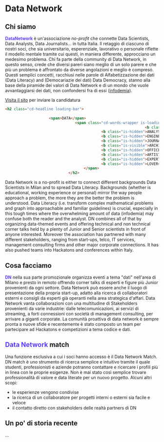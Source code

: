 # Data Network

## Chi siamo

**<span style="color:#5d3bff">DataNetwork</span>** è un'associazione _no-profit_ che connette Data Scientists, Data Analysts, Data Journalists... in tutta Italia. Il retaggio di ciascuno di nostri soci, che sia universitario, esperenziale, lavorativo o personale riflette il modello mentale tramite cui questi, in maniera differente, approcciano un medesimo problema. Chi fa parte della community di Data Network, in questo senso, crede che diversi pareri siano meglio di un solo parere e che più un problema è affrontato da diverse angolazioni e meglio è compreso.
Questi semplici concetti, racchiusi nelle parole di Alfabetizzazione dei dati (Data Literacy) and (Democariazie dei dati) Data Democracy, stanno alla base della piramide dei valori di Data Network e di un mondo che vuole avvantaggiarsi dei dati, non confondersi fra di essi ([infodemia](https://www.treccani.it/vocabolario/infodemia_%28Neologismi%29/)).


[Visita il sito](https://datanetwork.xyz/) per inviare la candidatura 




```html
<h2 class="cd-headline loading-bar">
                  
                    <span>DATA</span>
                                <span class="cd-words-wrapper is-loading">
                                                                <b class="is-hidden">SCIENTIST</b>
                                            <b class="is-hidden">ANALYST</b>
                                            <b class="is-hidden">ENGINEER</b>
                                            <b class="is-hidden">JOURNALIST</b>
                                            <b class="is-visible">ARCHITECT</b>
                                            <b class="is-hidden">OFFICER</b>
                                            <b class="is-hidden">ARTIST</b>
                                            <b class="is-hidden">EXPERT</b>
                                            <b class="is-hidden">LOVER</b>
                                    </span>
                             </h2>

```




Data Network is a no-profit  is either to connect different backgrounds Data Scientists in Milan and to spread Data Literacy.
Backgrounds (whether is educational, working experience or personal) mirror the way people approach a problem, the more they are the better the problem is understood.
Data Literacy (i.e. transform complex mathematical problems and graph into approachable and familiar guidelines) is crucial, especially in this tough times where the overwhelming amount of data (infodemia) may confuse both the reader and the analyst.
DN combines all of that by organizing data-themed events and offering technical and non technical corner talks held by a plenty of Junior and Senior scientists in front of anyone interested.
Moreover the association has partnered with many different stakeholders, ranging from start-ups, telco, IT services, management consulting firms and other major corporate connections. It has also pushed teams into Hackatons and conferences within Italy.

## Cosa facciamo

**<span style="color:#5d3bff">DN</span>** nella sua parte promozionale organizza eventi a tema "dati" nell'area di Milano e presto in remoto offrendo corner talks di esperti e figure più Junior provenienti da ogni settore. Data Network può essere anche il luogo di presentazione della propria start-up, adatto alla ricerca di collaboratori esterni e consigli da esperti già operanti nella area strategica d'affari.
Data Network vanta collaborazioni con una multitudine di Stakeholders provenienti da varie industrie: dalle telecomunicazioni, ai servizi di streaming, a forti connessioni con società di management consulting, per arrivare a giganti corporate. 
La comunità proattiva di data network è sempre pronta a nuove sfide e recentemente è stato composto un team per partecipare ad Hackatons e competizioni a tema codice e dati.


## **<span style="color:#5d3bff">Data Network</span>** match

Una funzione esclusiva a cui i soci hanno accesso è il Data Network Match. DN match è uno strumento di ricerca semplice e intuitivo tramite il quale studenti, professionisti e aziende potranno contattare e ricercare i profili più in linea con le proprie esigenze. Non è mai stato così semplice trovare professionalità di valore e data literate per un nuovo progetto. Alcuni altri scopi:

- le esperienze vengono condivise
- la ricerca di un collaboratore per progetti interni o esterni sia facile e veloce
- il contatto diretto con stakeholders delle realtà partners di DN 



## Un po' di storia recente


...
